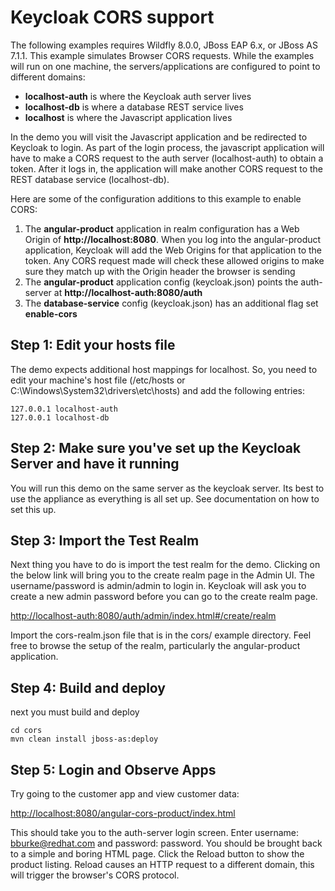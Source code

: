 Keycloak CORS support
===================================
The following examples requires Wildfly 8.0.0, JBoss EAP 6.x, or JBoss AS 7.1.1.  This example simulates Browser CORS
requests.  While the examples will run on one machine, the servers/applications are configured to point to different domains:
* **localhost-auth** is where the Keycloak auth server lives
* **localhost-db** is where a database REST service lives
* **localhost** is where the Javascript application lives

In the demo you will visit the Javascript application and be redirected to Keycloak to login.  As part of the login process,
the javascript application will have to make a CORS request to the auth server (localhost-auth) to obtain a token.  After it logs in, the
application will make another CORS request to the REST database service (localhost-db).

Here are some of the configuration additions to this example to enable CORS:
1. The **angular-product** application in realm configuration has a Web Origin of **http://localhost:8080**.  When you log into
the angular-product application, Keycloak will add the Web Origins for that application to the token.  Any CORS request made
will check these allowed origins to make sure they match up with the Origin header the browser is sending
2. The **angular-product** application config (keycloak.json) points the auth-server at **http://localhost-auth:8080/auth**
3. The **database-service** config (keycloak.json) has an additional flag set **enable-cors**

Step 1: Edit your hosts file
--------------------------------------
The demo expects additional host mappings for localhost.  So, you need to edit your machine's host file (/etc/hosts or
C:\Windows\System32\drivers\etc\hosts) and add the following entries:


```
127.0.0.1 localhost-auth
127.0.0.1 localhost-db
```


Step 2: Make sure you've set up the Keycloak Server and have it running
--------------------------------------
You will run this demo on the same server as the keycloak server.  Its best to use the appliance as everything is all set up.
See documentation on how to set this up.

Step 3: Import the Test Realm
---------------------------------------
Next thing you have to do is import the test realm for the demo.  Clicking on the below link will bring you to the
create realm page in the Admin UI.  The username/password is admin/admin to login in.  Keycloak will ask you to
create a new admin password before you can go to the create realm page.

[http://localhost-auth:8080/auth/admin/index.html#/create/realm](http://localhost-auth:8080/auth/admin/index.html#/create/realm)

Import the cors-realm.json file that is in the cors/ example directory.  Feel free to browse the setup of the realm,
particularly the angular-product application.


Step 4: Build and deploy
---------------------------------------
next you must build and deploy

```
cd cors
mvn clean install jboss-as:deploy
```

Step 5: Login and Observe Apps
---------------------------------------
Try going to the customer app and view customer data:

[http://localhost:8080/angular-cors-product/index.html](http://localhost:8080/angular-cors-product/index.html)

This should take you to the auth-server login screen.  Enter username: bburke@redhat.com and password: password.  You
should be brought back to a simple and boring HTML page.  Click the Reload button to show the product listing.  Reload
causes an HTTP request to a different domain, this will trigger the browser's CORS protocol.





